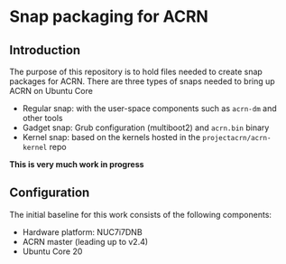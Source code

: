# Snap packaging for ACRN

## Introduction

The purpose of this repository is to hold files needed to create snap packages for ACRN. There are three types of snaps needed to bring up ACRN on Ubuntu Core
* Regular snap: with the user-space components such as `acrn-dm` and other tools
* Gadget snap: Grub configuration (multiboot2) and `acrn.bin` binary
* Kernel snap: based on the kernels hosted in the `projectacrn/acrn-kernel` repo

**This is very much work in progress**

## Configuration

The initial baseline for this work consists of the following components:
* Hardware platform: NUC7i7DNB
* ACRN master (leading up to v2.4)
* Ubuntu Core 20




